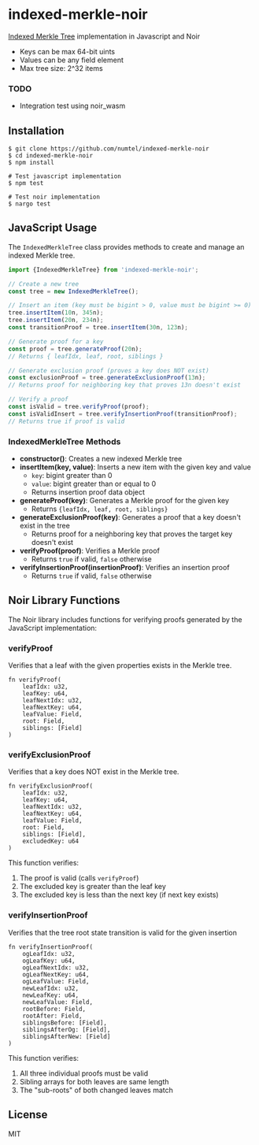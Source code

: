 # indexed-merkle-noir

[Indexed Merkle Tree](https://docs.aztec.network/aztec/concepts/advanced/storage/indexed_merkle_tree) implementation in Javascript and Noir

* Keys can be max 64-bit uints
* Values can be any field element
* Max tree size: 2^32 items

### TODO

* Integration test using noir_wasm

## Installation

```
$ git clone https://github.com/numtel/indexed-merkle-noir
$ cd indexed-merkle-noir
$ npm install

# Test javascript implementation
$ npm test

# Test noir implementation
$ nargo test
```

## JavaScript Usage

The `IndexedMerkleTree` class provides methods to create and manage an indexed Merkle tree.

```javascript
import {IndexedMerkleTree} from 'indexed-merkle-noir';

// Create a new tree
const tree = new IndexedMerkleTree();

// Insert an item (key must be bigint > 0, value must be bigint >= 0)
tree.insertItem(10n, 345n);
tree.insertItem(20n, 234n);
const transitionProof = tree.insertItem(30n, 123n);

// Generate proof for a key
const proof = tree.generateProof(20n);
// Returns { leafIdx, leaf, root, siblings }

// Generate exclusion proof (proves a key does NOT exist)
const exclusionProof = tree.generateExclusionProof(13n);
// Returns proof for neighboring key that proves 13n doesn't exist

// Verify a proof
const isValid = tree.verifyProof(proof);
const isValidInsert = tree.verifyInsertionProof(transitionProof);
// Returns true if proof is valid
```

### IndexedMerkleTree Methods

- **constructor()**: Creates a new indexed Merkle tree
- **insertItem(key, value)**: Inserts a new item with the given key and value
  - `key`: bigint greater than 0
  - `value`: bigint greater than or equal to 0
  - Returns insertion proof data object
- **generateProof(key)**: Generates a Merkle proof for the given key
  - Returns `{leafIdx, leaf, root, siblings}`
- **generateExclusionProof(key)**: Generates a proof that a key doesn't exist in the tree
  - Returns proof for a neighboring key that proves the target key doesn't exist
- **verifyProof(proof)**: Verifies a Merkle proof
  - Returns `true` if valid, `false` otherwise
- **verifyInsertionProof(insertionProof)**: Verifies an insertion proof
  - Returns `true` if valid, `false` otherwise

## Noir Library Functions

The Noir library includes functions for verifying proofs generated by the JavaScript implementation:

### verifyProof

Verifies that a leaf with the given properties exists in the Merkle tree.

```noir
fn verifyProof(
    leafIdx: u32,
    leafKey: u64,
    leafNextIdx: u32,
    leafNextKey: u64,
    leafValue: Field,
    root: Field,
    siblings: [Field]
)
```

### verifyExclusionProof

Verifies that a key does NOT exist in the Merkle tree.

```noir
fn verifyExclusionProof(
    leafIdx: u32,
    leafKey: u64,
    leafNextIdx: u32,
    leafNextKey: u64,
    leafValue: Field,
    root: Field,
    siblings: [Field],
    excludedKey: u64
)
```

This function verifies:
1. The proof is valid (calls `verifyProof`)
2. The excluded key is greater than the leaf key
3. The excluded key is less than the next key (if next key exists)

### verifyInsertionProof

Verifies that the tree root state transition is valid for the given insertion

```noir
fn verifyInsertionProof(
    ogLeafIdx: u32,
    ogLeafKey: u64,
    ogLeafNextIdx: u32,
    ogLeafNextKey: u64,
    ogLeafValue: Field,
    newLeafIdx: u32,
    newLeafKey: u64,
    newLeafValue: Field,
    rootBefore: Field,
    rootAfter: Field,
    siblingsBefore: [Field],
    siblingsAfterOg: [Field],
    siblingsAfterNew: [Field]
)
```

This function verifies:
1. All three individual proofs must be valid
2. Sibling arrays for both leaves are same length
3. The "sub-roots" of both changed leaves match

## License

MIT
